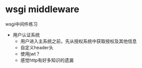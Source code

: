 # wsgi middleware

wsgi中间件练习
- 用户认证系统
  - 用户进入主系统之前，先从授权系统中获取授权及其他信息
  - 自定义header头
  - 使用jwt？
  - 感觉http有好多知识的遗漏
